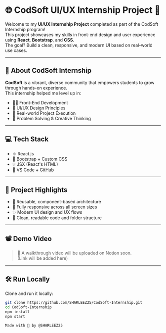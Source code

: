 # 🌐 CodSoft UI/UX Internship Project 🚀

Welcome to my **UI/UX Internship Project** completed as part of the CodSoft Internship program!  
This project showcases my skills in front-end design and user experience using **React**, **Bootstrap**, and **CSS**.  
The goal? Build a clean, responsive, and modern UI based on real-world use cases.

---

## 🏢 About CodSoft Internship

**CodSoft** is a vibrant, diverse community that empowers students to grow through hands-on experience.  
This internship helped me level up in:
- 👨‍💻 Front-End Development
- 🎨 UI/UX Design Principles
- 🚀 Real-world Project Execution
- 🧠 Problem Solving & Creative Thinking

---

## 💻 Tech Stack

- ⚛️ React.js  
- 🎨 Bootstrap + Custom CSS  
- 💡 JSX (React's HTML)
- 🧰 VS Code + GitHub

---

## 🎯 Project Highlights

- 🧩 Reusable, component-based architecture
- 📱 Fully responsive across all screen sizes
- ✨ Modern UI design and UX flows
- 🧼 Clean, readable code and folder structure

---

## 📽️ Demo Video

> 📍 A walkthrough video will be uploaded on Notion soon.  
> (Link will be added here)

---

## 🛠️ Run Locally

Clone and run it locally:

```bash
git clone https://github.com/SHARLEEZ25/CodSoft-Internship.git
cd CodSoft-Internship
npm install
npm start

Made with 💙 by @SHARLEEZ25

